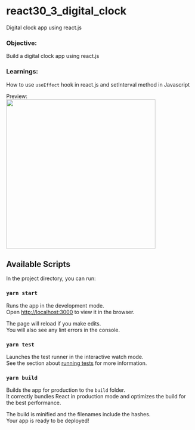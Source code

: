 # react30_3_digital_clock
Digital clock app using react.js

### Objective:
Build a digital clock app using react.js

### Learnings:
How to use `useEffect` hook in react.js and setInterval method in Javascript

Preview:  
<img src="https://res.cloudinary.com/dk22rcdch/image/upload/v1602056830/Blogimages/DigitalClock_thggps.gif" height=400 />

## Available Scripts

In the project directory, you can run:

### `yarn start`

Runs the app in the development mode.<br />
Open [http://localhost:3000](http://localhost:3000) to view it in the browser.

The page will reload if you make edits.<br />
You will also see any lint errors in the console.

### `yarn test`

Launches the test runner in the interactive watch mode.<br />
See the section about [running tests](https://facebook.github.io/create-react-app/docs/running-tests) for more information.

### `yarn build`

Builds the app for production to the `build` folder.<br />
It correctly bundles React in production mode and optimizes the build for the best performance.

The build is minified and the filenames include the hashes.<br />
Your app is ready to be deployed!
